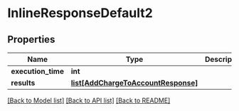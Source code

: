 # InlineResponseDefault2

## Properties
Name | Type | Description | Notes
------------ | ------------- | ------------- | -------------
**execution_time** | **int** |  | 
**results** | [**list[AddChargeToAccountResponse]**](AddChargeToAccountResponse.md) |  | 

[[Back to Model list]](../README.md#documentation-for-models) [[Back to API list]](../README.md#documentation-for-api-endpoints) [[Back to README]](../README.md)

